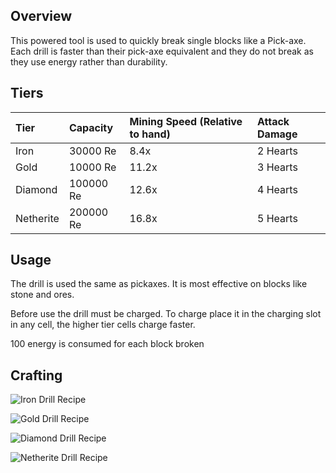## Overview

This powered tool is used to quickly break single blocks like a
Pick-axe. Each drill is faster than their pick-axe equivalent and they
do not break as they use energy rather than durability.

## Tiers

| Tier      | Capacity  | Mining Speed (Relative to hand) | Attack Damage |
|:----------|:----------|:--------------------------------|:--------------|
| Iron      | 30000 Re  | 8.4x                            | 2 Hearts      |
| Gold      | 10000 Re  | 11.2x                           | 3 Hearts      |
| Diamond   | 100000 Re | 12.6x                           | 4 Hearts      |
| Netherite | 200000 Re | 16.8x                           | 5 Hearts      |

## Usage

The drill is used the same as pickaxes. It is most effective on blocks
like stone and ores.

Before use the drill must be charged. To charge place it in the charging
slot in any cell, the higher tier cells charge faster.

100 energy is consumed for each block broken

## Crafting

![Iron Drill Recipe](/assets/craftory-tech/crafting/iron_drill.svg)

![Gold Drill Recipe](/assets/craftory-tech/crafting/gold_drill.svg)

![Diamond Drill Recipe](/assets/craftory-tech/crafting/diamond_drill.svg)

![Netherite Drill Recipe](/assets/craftory-tech/crafting/netherite_drill.svg)
